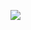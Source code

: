 ![](https://socialify.git.ci/thatbeautifuldream/portfolio/image?language=1&name=1&owner=1&pattern=Solid&theme=Dark)
